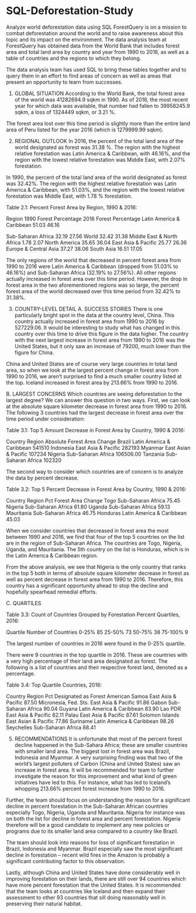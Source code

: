 # SQL-Deforestation-Study
Analyze world deforestation data using SQL
ForestQuery is on a mission to combat deforestation around the world and to raise awareness about this topic and its impact on the environment. The data analysis team at ForestQuery has obtained data from the World Bank that includes forest area and total land area by country and year from 1990 to 2016, as well as a table of countries and the regions to which they belong.

The data analysis team has used SQL to bring these tables together and to query them in an effort to find areas of concern as well as areas that present an opportunity to learn from successes.

1. GLOBAL SITUATION
According to the World Bank, the total forest area of the world was 41282694.9 sqkm in 1990. As of 2016, the most recent year for which data was available, that number had fallen to 39958245.9 sqkm, a loss of 1324449 sqkm, or 3.21 %.

The forest area lost over this time period is slightly more than the entire land area of Peru listed for the year 2016 (which is 1279999.99 sqkm).

2. REGIONAL OUTLOOK
In 2016, the percent of the total land area of the world designated as forest was 31.38 %. The region with the highest relative forestation was Latin America & Caribbean, with 46.16%, and the region with the lowest relative forestation was Middle East, with 2.07% forestation.

In 1990, the percent of the total land area of the world designated as forest was 32.42%. The region with the highest relative forestation was Latin America & Caribbean, with 51.03%, and the region with the lowest relative forestation was Middle East, with 1.78 % forestation.

Table 2.1: Percent Forest Area by Region, 1990 & 2016:

Region	1990 Forest Percentage	2016 Forest Percentage
Latin America & Caribbean	51.03
46.16

Sub-Saharan Africa	32.19	27.56
World 	32.42	31.38
Middle East & North Africa	1.78	2.07
North America	35.65	36.04
East Asia & Pacific	25.77	26.36
Europe & Central Asia	37.27	38.06
South Asia	16.51	17.05

The only regions of the world that decreased in percent forest area from 1990 to 2016 were Latin America & Caribbean (dropped from 51.03% to 46.16%) and Sub-Saharan Africa (32.19% to 27.56%). All other regions actually increased in forest area over this time period. However, the drop in forest area in the two aforementioned regions was so large, the percent forest area of the world decreased over this time period from 32.42% to 31.38%. 

3. COUNTRY-LEVEL DETAIL
A.	SUCCESS STORIES
There is one particularly bright spot in the data at the country level, China. This country actually increased in forest area from 1990 to 2016 by 527229.06. It would be interesting to study what has changed in this country over this time to drive this figure in the data higher. The country with the next largest increase in forest area from 1990 to 2016 was the United States, but it only saw an increase of 79200, much lower than the figure for China.

China and United States are of course very large countries in total land area, so when we look at the largest percent change in forest area from 1990 to 2016, we aren’t surprised to find a much smaller country listed at the top. Iceland increased in forest area by 213.66% from 1990 to 2016. 

B.	LARGEST CONCERNS
Which countries are seeing deforestation to the largest degree? We can answer this question in two ways. First, we can look at the absolute square kilometer decrease in forest area from 1990 to 2016. The following 3 countries had the largest decrease in forest area over the time period under consideration:

Table 3.1: Top 5 Amount Decrease in Forest Area by Country, 1990 & 2016:

Country	Region	Absolute Forest Area Change
Brazil	Latin America & Caribbean	541510
Indonesia	East Asia & Pacific	282193
Myanmar	East Asian & Pacific 	107234
Nigeria	Sub-Saharan Africa	106506.00
Tanzania	Sub-Saharan Africa	102320


The second way to consider which countries are of concern is to analyze the data by percent decrease.

Table 3.2: Top 5 Percent Decrease in Forest Area by Country, 1990 & 2016:

Country	Region	Pct Forest Area Change
Togo	Sub-Saharan Africa	75.45
Nigeria	Sub-Saharan Africa	61.80
Uganda	Sub-Saharan Africa	59.13
Mauritania	Sub-Saharan Africa 	46.75
Honduras	Latin America & Caribbean	45.03


When we consider countries that decreased in forest area the most between 1990 and 2016, we find that four of the top 5 countries on the list are in the region of Sub-Saharan Africa. The countries are Togo, Nigeria, Uganda, and Mauritania. The 5th country on the list is Honduras, which is in the Latin America & Caribbean region. 

From the above analysis, we see that Nigeria is the only country that ranks in the top 5 both in terms of absolute square kilometer decrease in forest as well as percent decrease in forest area from 1990 to 2016. Therefore, this country has a significant opportunity ahead to stop the decline and hopefully spearhead remedial efforts.

C.	QUARTILES

Table 3.3: Count of Countries Grouped by Forestation Percent Quartiles, 2016:

Quartile	Number of Countries
0-25%	85
25-50%	73
50-75%	38
75-100%	9

The largest number of countries in 2016 were found in the 0-25% quartile.

There were 9 countries in the top quartile in 2016. These are countries with a very high percentage of their land area designated as forest. The following is a list of countries and their respective forest land, denoted as a percentage.

Table 3.4: Top Quartile Countries, 2016:
 
Country	Region	Pct Designated as Forest
American Samoa	East Asia & Pacific	87.50
Micronesia, Fed. Sts.	East Asia & Pacific	91.86
Gabon	Sub-Saharan Africa	90.04
Guyana	Latin America & Caribbean	83.90
Lao PDR	East Asia & Pacific	82.11
Palau	East Asia & Pacific	87.61
Solomon Islands	East Asian & Pacific 	77.86
Suriname	Latin America & Caribbean	98.26
Seychelles	Sub-Saharan Africa	88.41

5. RECOMMENDATIONS
It is unfortunate that most of the percent forest decline happened in the Sub-Sahara Africa; these are smaller countries with smaller land area. The biggest lost in forest area was Brazil, Indonesia and Myanmar. A very surprising finding was that two of the world’s largest polluters of Carbon (China and United States) saw an increase in forest area.  It will be recommended for team to further investigate the reason for this improvement and what kind of green initiatives have led to this.  For instance, what has led to Iceland’s whopping 213.66% percent forest increase from 1990 to 2016. 

Further, the team should focus on understanding the reason for a significant decline in percent forestation in the Sub-Saharan African countries especially Togo, Nigeria, Uganda and Mauritania. Nigeria for instance was on both the list for decline in forest area and percent forestation. Nigeria therefore will be a good candidate to implement any new policies or programs due to its smaller land area compared to a country like Brazil.  

The team should look into reasons for loss of significant forestation in Brazil, Indonesia  and Myanmar. Brazil especially saw the most significant decline in forestation – recent wild fires in the Amazon is probably a significant contributing factor to this observation. 

Lastly, although China and United States have done considerably well in improving forestation on their lands, there are still over 94 countries which have more percent forestation that the United States. It is recommended that the team looks at countries like Iceland and then expand their assessment to other 93 countries that sill doing reasonably well in preserving their natural habitat. 
